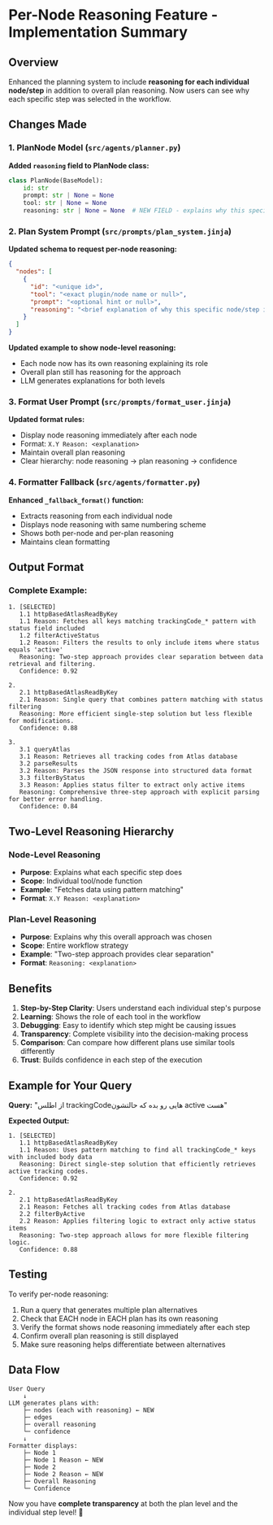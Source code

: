 # Per-Node Reasoning Feature - Implementation Summary

## Overview
Enhanced the planning system to include **reasoning for each individual node/step** in addition to overall plan reasoning. Now users can see why each specific step was selected in the workflow.

## Changes Made

### 1. PlanNode Model (`src/agents/planner.py`)
**Added `reasoning` field to PlanNode class:**
```python
class PlanNode(BaseModel):
    id: str
    prompt: str | None = None
    tool: str | None = None
    reasoning: str | None = None  # NEW FIELD - explains why this specific step is needed
```

### 2. Plan System Prompt (`src/prompts/plan_system.jinja`)
**Updated schema to request per-node reasoning:**
```json
{
  "nodes": [
    {
      "id": "<unique id>", 
      "tool": "<exact plugin/node name or null>", 
      "prompt": "<optional hint or null>",
      "reasoning": "<brief explanation of why this specific node/step is needed>"
    }
  ]
}
```

**Updated example to show node-level reasoning:**
- Each node now has its own reasoning explaining its role
- Overall plan still has reasoning for the approach
- LLM generates explanations for both levels

### 3. Format User Prompt (`src/prompts/format_user.jinja`)
**Updated format rules:**
- Display node reasoning immediately after each node
- Format: `X.Y Reason: <explanation>`
- Maintain overall plan reasoning
- Clear hierarchy: node reasoning → plan reasoning → confidence

### 4. Formatter Fallback (`src/agents/formatter.py`)
**Enhanced `_fallback_format()` function:**
- Extracts reasoning from each individual node
- Displays node reasoning with same numbering scheme
- Shows both per-node and per-plan reasoning
- Maintains clean formatting

## Output Format

### Complete Example:
```
1. [SELECTED]
   1.1 httpBasedAtlasReadByKey
   1.1 Reason: Fetches all keys matching trackingCode_* pattern with status field included
   1.2 filterActiveStatus
   1.2 Reason: Filters the results to only include items where status equals 'active'
   Reasoning: Two-step approach provides clear separation between data retrieval and filtering.
   Confidence: 0.92

2.
   2.1 httpBasedAtlasReadByKey
   2.1 Reason: Single query that combines pattern matching with status filtering
   Reasoning: More efficient single-step solution but less flexible for modifications.
   Confidence: 0.88

3.
   3.1 queryAtlas
   3.1 Reason: Retrieves all tracking codes from Atlas database
   3.2 parseResults
   3.2 Reason: Parses the JSON response into structured data format
   3.3 filterByStatus
   3.3 Reason: Applies status filter to extract only active items
   Reasoning: Comprehensive three-step approach with explicit parsing for better error handling.
   Confidence: 0.84
```

## Two-Level Reasoning Hierarchy

### Node-Level Reasoning
- **Purpose**: Explains what each specific step does
- **Scope**: Individual tool/node function
- **Example**: "Fetches data using pattern matching"
- **Format**: `X.Y Reason: <explanation>`

### Plan-Level Reasoning  
- **Purpose**: Explains why this overall approach was chosen
- **Scope**: Entire workflow strategy
- **Example**: "Two-step approach provides clear separation"
- **Format**: `Reasoning: <explanation>`

## Benefits

1. **Step-by-Step Clarity**: Users understand each individual step's purpose
2. **Learning**: Shows the role of each tool in the workflow
3. **Debugging**: Easy to identify which step might be causing issues
4. **Transparency**: Complete visibility into the decision-making process
5. **Comparison**: Can compare how different plans use similar tools differently
6. **Trust**: Builds confidence in each step of the execution

## Example for Your Query

**Query:** "از اطلس trackingCodeهایی رو بده که حالتشون active هست"

**Expected Output:**
```
1. [SELECTED]
   1.1 httpBasedAtlasReadByKey
   1.1 Reason: Uses pattern matching to find all trackingCode_* keys with included body data
   Reasoning: Direct single-step solution that efficiently retrieves active tracking codes.
   Confidence: 0.92

2.
   2.1 httpBasedAtlasReadByKey
   2.1 Reason: Fetches all tracking codes from Atlas database
   2.2 filterByActive
   2.2 Reason: Applies filtering logic to extract only active status items
   Reasoning: Two-step approach allows for more flexible filtering logic.
   Confidence: 0.88
```

## Testing

To verify per-node reasoning:
1. Run a query that generates multiple plan alternatives
2. Check that EACH node in EACH plan has its own reasoning
3. Verify the format shows node reasoning immediately after each step
4. Confirm overall plan reasoning is still displayed
5. Make sure reasoning helps differentiate between alternatives

## Data Flow

```
User Query
    ↓
LLM generates plans with:
    ├─ nodes (each with reasoning) ← NEW
    ├─ edges
    ├─ overall reasoning
    └─ confidence
    ↓
Formatter displays:
    ├─ Node 1
    ├─ Node 1 Reason ← NEW
    ├─ Node 2
    ├─ Node 2 Reason ← NEW
    ├─ Overall Reasoning
    └─ Confidence
```

Now you have **complete transparency** at both the plan level and the individual step level! 🎯
